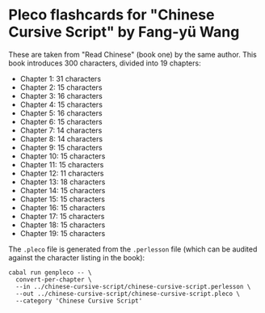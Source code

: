 # Pleco flashcards for "Chinese Cursive Script" by Fang-yü Wang

These are taken from "Read Chinese" (book one) by the same author. This book
introduces 300 characters, divided into 19 chapters:

* Chapter 1: 31 characters
* Chapter 2: 15 characters
* Chapter 3: 16 characters
* Chapter 4: 15 characters
* Chapter 5: 16 characters
* Chapter 6: 15 characters
* Chapter 7: 14 characters
* Chapter 8: 14 characters
* Chapter 9: 15 characters
* Chapter 10: 15 characters
* Chapter 11: 15 characters
* Chapter 12: 11 characters
* Chapter 13: 18 characters
* Chapter 14: 15 characters
* Chapter 15: 15 characters
* Chapter 16: 15 characters
* Chapter 17: 15 characters
* Chapter 18: 15 characters
* Chapter 19: 15 characters

The `.pleco` file is generated from the `.perlesson` file (which can be audited
against the character listing in the book):

```
cabal run genpleco -- \
  convert-per-chapter \
  --in ../chinese-cursive-script/chinese-cursive-script.perlesson \
  --out ../chinese-cursive-script/chinese-cursive-script.pleco \
  --category 'Chinese Cursive Script'
```
